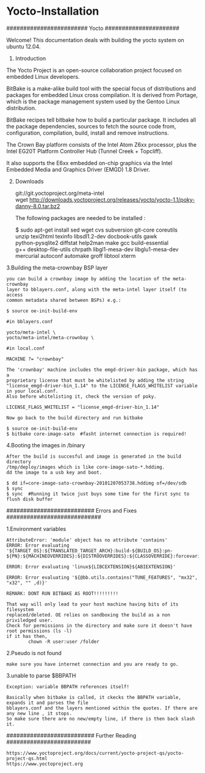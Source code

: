 Yocto-Installation
==================


######################## Yocto ###################### 

Welcome!
This documentation deals with building the yocto system on ubuntu 12.04.


1. Introduction

The Yocto Project is an open-source collaboration project focused on embedded Linux developers.

BitBake is a make-alike build tool with the special focus of distributions 
and packages for embedded Linux cross compilation. It is derived from Portage,
which is the package management system used by the Gentoo Linux distribution.


BitBake recipes tell bitbake how to build a particular package.
It includes all the package dependencies, sources to fetch the 
source code from, configuration, compilation, build, install
and remove instructions.

The Crown Bay platform consists of the Intel Atom Z6xx processor,
plus the Intel EG20T Platform Controller Hub (Tunnel Creek + Topcliff).

It also supports the E6xx embedded on-chip graphics via the Intel
Embedded Media and Graphics Driver (EMGD) 1.8 Driver.

2. Downloads
	
	git://git.yoctoproject.org/meta-intel	
	wget http://downloads.yoctoproject.org/releases/yocto/yocto-1.1/poky-danny-8.0.tar.bz2
	
	The following packages are needed to be installed :  

	$ sudo apt-get install sed wget cvs subversion git-core coreutils \
          unzip texi2html texinfo libsdl1.2-dev docbook-utils gawk \
          python-pysqlite2 diffstat help2man make gcc build-essential \
          g++ desktop-file-utils chrpath libgl1-mesa-dev libglu1-mesa-dev \
          mercurial autoconf automake groff libtool xterm

3.Building the meta-crownbay BSP layer

	you can build a crownbay image by adding the location of the meta-crownbay 
	layer to bblayers.conf, along with the meta-intel layer itself (to access 
	common metadata shared between BSPs) e.g.:

	$ source oe-init-build-env

	#in bblayers.conf

	yocto/meta-intel \
	yocto/meta-intel/meta-crownbay \

	#in local.conf

	MACHINE ?= "crownbay"

	The 'crownbay' machine includes the emgd-driver-bin package, which has a 
	proprietary license that must be whitelisted by adding the string 
	"license_emgd-driver-bin_1.14" to the LICENSE_FLAGS_WHITELIST variable in your local.conf.
	Also before whitelisting it, check the version of poky.

	LICENSE_FLAGS_WHITELIST = "license_emgd-driver-bin_1.14"

	Now go back to the build directory and run bitbake

	$ source oe-init-build-env 
	$ bitbake core-image-sato  #fasht internet connection is required!


4.Booting the images in /binary

	After the build is succesful and image is generated in the build directory
	/tmp/deploy/images which is like core-image-sato-*.hddimg.
	dd the image to a usb key and boot.

	$ dd if=core-image-sato-crownbay-20101207053738.hddimg of=/dev/sdb
	$ sync
	$ sync  #Running it twice just buys some time for the first sync to flush disk buffer


##########################
Errors and Fixes
############################


1.Environment variables 

	AttributeError: 'module' object has no attribute 'contains'
	ERROR: Error evaluating '${TARGET_OS}:${TRANSLATED_TARGET_ARCH}:build-${BUILD_OS}:pn-
	${PN}:${MACHINEOVERRIDES}:${DISTROOVERRIDES}:${CLASSOVERRIDE}:forcevariable'

	ERROR: Error evaluating 'linux${LIBCEXTENSION}${ABIEXTENSION}'

	ERROR: Error evaluating '${@bb.utils.contains("TUNE_FEATURES", "mx32", "x32", "" ,d)}'

	REMARK: DONT RUN BITBAKE AS ROOT!!!!!!!!!

	That way will only lead to your host machine having bits of its filesystem
	replaced/deleted. OE relies on sandboxing the build as a non priviledged user.
	Check for permissions in the directory and make sure it doesn't have root permissions (ls -l)
	if it has then,
			chown -R user:user /folder

2.Pseudo is not found

	make sure you have internet connection and you are ready to go.

3.unable to parse $BBPATH

	Exception: variable BBPATH references itself! 

	Basically when bitbake is called, it ckecks the BBPATH variable, expands it and parses the file
	bblayers.conf and the layers mentioned within the quotes. If there are any new line , it stops.
	So make sure there are no new/empty line, if there is then back slash it.


##########################
Further Reading
#########################

	https://www.yoctoproject.org/docs/current/yocto-project-qs/yocto-project-qs.html
	https://www.yoctoproject.org
